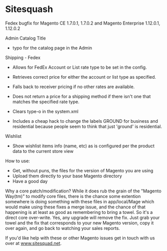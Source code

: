 Sitesquash
==========

Fedex bugfix for Magento CE 1.7.0.1, 1.7.0.2 and Magento Enterprise 1.12.0.1, 1.12.0.2

Admin Catalog Title
- typo for the catalog page in the Admin

Shipping - Fedex
- Allows for FedEx Account or List rate type to be set in the config.
- Retrieves correct price for either the account or list type as specified.
- Falls back to receiver pricing if no other rates are available.
- Does not return a price for a shipping method if there isn't one that matches the specified rate type.
- Clears type-o in the system.xml

- Includes a cheap hack to change the labels GROUND for business and residential because people seem to think that just 'ground' is residential.

Wishlist
- Show wishlist items info (name, etc) as is configured per the product data to the current store view

How to use:
- Get, without puns, the files for the version of Magento you are using
- Upload them directly to your base Magento directory
- Have a good day

Why a core patch/modification?
While it does rub the grain of the "Magento Way(tm)" to modify core files, there is the chance some extention somewhere is doing something with these files in app/local/Mage which would make using these fixes a merge issue, and the chance of that happening is at least as good as remembering to bring a towel. So it's a direct core over-write. Yes, any upgrade will remove the fix. Just grab your towel and the fix that corresponds to your new Magento version, copy it over again, and go back to watching your sales reports.

If you'd like help with these or other Magento issues get in touch with us over at www.sitesquad.net.
